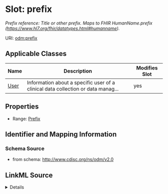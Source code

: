 # Slot: prefix


_Prefix reference: Title or other prefix. Maps to FHIR HumanName.prefix (https://www.hl7.org/fhir/datatypes.html#humanname)._



URI: [odm:prefix](http://www.cdisc.org/ns/odm/v2.0/prefix)



<!-- no inheritance hierarchy -->




## Applicable Classes

| Name | Description | Modifies Slot |
| --- | --- | --- |
[User](User.md) | Information about a specific user of a clinical data collection or data manag... |  yes  |







## Properties

* Range: [Prefix](Prefix.md)





## Identifier and Mapping Information







### Schema Source


* from schema: http://www.cdisc.org/ns/odm/v2.0




## LinkML Source

<details>
```yaml
name: prefix
description: 'Prefix reference: Title or other prefix. Maps to FHIR HumanName.prefix
  (https://www.hl7.org/fhir/datatypes.html#humanname).'
from_schema: http://www.cdisc.org/ns/odm/v2.0
rank: 1000
alias: prefix
domain_of:
- User
range: Prefix

```
</details>